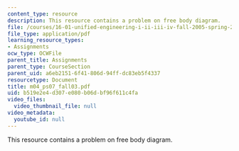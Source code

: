 ```yaml
---
content_type: resource
description: This resource contains a problem on free body diagram.
file: /courses/16-01-unified-engineering-i-ii-iii-iv-fall-2005-spring-2006/b519e2e4d307e080b06dbf96f611c4fa_m04_ps07_fall03.pdf
file_type: application/pdf
learning_resource_types:
- Assignments
ocw_type: OCWFile
parent_title: Assignments
parent_type: CourseSection
parent_uid: a6eb2151-6f41-806d-94ff-dc83eb5f4337
resourcetype: Document
title: m04_ps07_fall03.pdf
uid: b519e2e4-d307-e080-b06d-bf96f611c4fa
video_files:
  video_thumbnail_file: null
video_metadata:
  youtube_id: null
---
```

This resource contains a problem on free body diagram.

